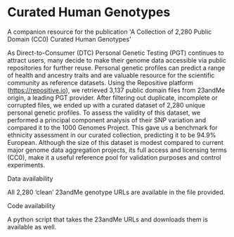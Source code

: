 # Curated Human Genotypes
A companion resource for the publication 'A Collection of 2,280 Public Domain (CC0) Curated Human Genotypes'

As Direct-to-Consumer (DTC) Personal Genetic Testing (PGT) continues to attract users, many decide to make their genome data accessible via public repositories for further reuse. Personal genetic profiles can predict a range of health and ancestry traits and are valuable resource for the scientific community as reference datasets. Using the Repositive platform (https://repositive.io), we retrieved 3,137 public domain files from 23andMe origin, a leading PGT provider. After filtering out duplicate, incomplete or corrupted files, we ended up with a curated dataset of 2,280 unique personal genetic profiles. To assess the validity of this dataset, we performed a principal component analysis of their SNP variation and compared it to the 1000 Genomes Project. This gave us a benchmark for ethnicity assessment in our curated collection, predicting it to be 94.9% European. Although the size of this dataset is modest compared to current major genome data aggregation projects, its full access and licensing terms (CC0), make it a useful reference pool for validation purposes and control experiments.

Data availability

All 2,280 ‘clean’ 23andMe genotype URLs are available in the file provided.

Code availability

A python script that takes the 23andMe URLs and downloads them is available as well.
